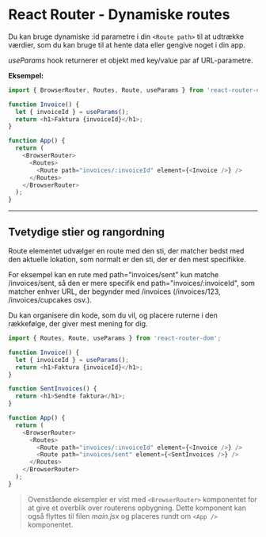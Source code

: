 # React Router - Dynamiske routes
Du kan bruge dynamiske :id parametre i din `<Route path>` til at udtrække værdier, som du kan bruge til at hente data eller gengive noget i din app. 

*useParams* hook returnerer et objekt med key/value par af URL-parametre.

**Eksempel:**
```js
import { BrowserRouter, Routes, Route, useParams } from 'react-router-dom';

function Invoice() {
  let { invoiceId } = useParams();
  return <h1>Faktura {invoiceId}</h1>;
}

function App() {
  return (
    <BrowserRouter>
      <Routes>
        <Route path="invoices/:invoiceId" element={<Invoice />} />
      </Routes>
    </BrowserRouter>
  );
}
```
___
## Tvetydige stier og rangordning
Route elementet udvælger en route med den sti, der matcher bedst med den aktuelle lokation, som normalt er den sti, der er den mest specifikke.

For eksempel kan en rute med path="invoices/sent" kun matche /invoices/sent, så den er mere specifik end path="invoices/:invoiceId", som matcher enhver URL, der begynder med /invoices (/invoices/123, /invoices/cupcakes osv.). 

Du kan organisere din kode, som du vil, og placere ruterne i den rækkefølge, der giver mest mening for dig.
```js
import { Routes, Route, useParams } from 'react-router-dom';

function Invoice() {
  let { invoiceId } = useParams();
  return <h1>Faktura {invoiceId}</h1>;
}

function SentInvoices() {
  return <h1>Sendte faktura</h1>;
}

function App() {
  return (
    <BrowserRouter>
      <Routes>
        <Route path="invoices/:invoiceId" element={<Invoice />} />
        <Route path="invoices/sent" element={<SentInvoices />} />
      </Routes>
    </BrowserRouter>
  );
}
```
> Ovenstående eksempler er vist med `<BrowserRouter>` komponentet for at give et overblik over routerens opbygning. Dette komponent kan også flyttes til filen *main.jsx* og placeres rundt om `<App />` komponentet.